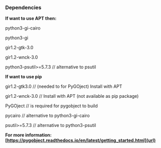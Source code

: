 ### Dependencies 
**If want to use APT then:**

python3-gi-cairo

python3-gi

gir1.2-gtk-3.0

gir1.2-wnck-3.0

python3-psutil>=5.7.3    // alternative to psutil

**If want to use pip**

gir1.2-gtk3.0 // (needed to for PyGOject) Install with APT

gir1.2-wnck-3.0 // Install with APT (not available as pip package)

PyGOject                 //  is required for pygobject to build

pycairo                  // alternative to python3-gi-cairo

psutil>=5.7.3            // alternative to python3-psutil

**For more information: [https://pygobject.readthedocs.io/en/latest/getting_started.html](url)**
